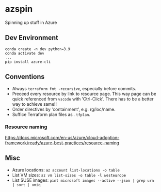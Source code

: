 # azspin

Spinning up stuff in Azure

## Dev Environment

```{text}
conda create -n dev python=3.9
conda activate dev
...
pip install azure-cli
```

## Conventions

* Always `terraform fmt -recursive`, especially before commits.
* Preceed every resource by link to resource page.  This way page can be quick
  referenced from `vscode` with 'Ctrl-Click'.  There has to be a better way to
  achieve same!!
* Order directives by 'containment', e.g. rg/loc/name.
* Suffice Terraform plan files as `.tfplan`.

### Resource naming

https://docs.microsoft.com/en-us/azure/cloud-adoption-framework/ready/azure-best-practices/resource-naming


## Misc

* Azure locations: `az account list-locations -o table`
* List VM sizes: `az vm list-sizes -o table -l westeurope`
* List SUSE images: `pint microsoft images --active --json | grep urn | sort | uniq`

